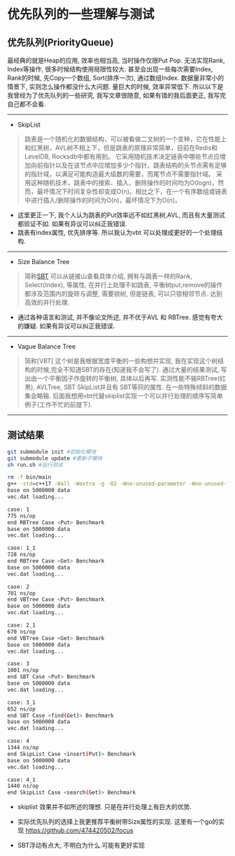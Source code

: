 # 优先队列的一些理解与测试

## 优先队列(PriorityQueue)

最经典的就是Heap的应用, 效率也相当高, 当时操作仅限Put Pop. 无法实现Rank, Index等操作, 很多时候结构使用局限性较大. 甚至会出现一些每次需要Index, Rank的时候, 先Copy一个数组, Sort(排序一次), 通过数组Index. 数据量非常小的情景下, 实则怎么操作都没什么大问题. 量巨大的时候, 效率异常低下. 所以以下是我曾经为了优先队列的一些研究, 我写文章很随意, 如果有错的我后面更正, 我写完自己都不会看.
  
---

* SkipList
  
> 跳表是一个随机化的数据结构，可以被看做二叉树的一个变种，它在性能上和红黑树，AVL树不相上下，但是跳表的原理非常简单，目前在Redis和LeveIDB, Rocksdb中都有用到。
它采用随机技术决定链表中哪些节点应增加向前指针以及在该节点中应增加多少个指针。跳表结构的头节点需有足够的指针域，以满足可能构造最大级数的需要，而尾节点不需要指针域。
采用这种随机技术，跳表中的搜索、插入、删除操作的时间均为O(logn)，然而，最坏情况下时间复杂性却变成O(n)。相比之下，在一个有序数组或链表中进行插入/删除操作的时间为O(n)，最坏情况下为O(n)。

* 这里更正一下, 我个人认为跳表的Put效率远不如红黑树,AVL, 而且有大量测试都验证不如. 如果有异议可以纠正我错误.
* 跳表有index属性, 优先排序等. 所以我认为vbt 可以处理成更好的一个处理结构.
  
---

* Size Balance Tree
  
> 简称[SBT](https://wenku.baidu.com/view/364afa42a8956bec0975e3b1.html) 可以从链接山查看具体介绍, 拥有与跳表一样的Rank, Select(Index), 等属性, 在并行上处理不如跳表, 平衡树put,remove的操作都涉及范围内的旋转与调整, 需要锁树, 但是链表, 可以只锁相邻节点. 达到高效的并行处理.

* 通过各种语言和测试, 并不像论文所述, 并不优于AVL 和 RBTree. 感觉有夸大的嫌疑. 如果有异议可以纠正我错误.

---

* Vague Balance Tree
  
> 简称[VBT] 这个树是我根据宽度平衡的一些构想并实现, 我在实现这个树结构的时候,完全不知道SBT的存在(知道我不会写了). 通过大量的结果测试, 写出由一个平衡因子作旋转的平衡树, 具体以后再写. 实测性能不输RBTree(红黑), AVLTree, SBT SkipList并且有 SBT等同的属性. 在一些特殊倾斜的数据集会略输. 后面我想用vbt代替skiplist实现一个可以并行处理的顺序写简单例子(工作不忙的前提下).

---

## 测试结果

``` bash
git submodule init #初始化模块
git submodule update #更新子模块
sh run.sh #运行测试
```

``` bash
rm -f bin/main
g++ -std=c++17 -Wall -Wextra -g -O2 -Wno-unused-parameter -Wno-unused-function -Wno-sign-compare -Wno-maybe-uninitialized -Iinclude -Llib src/sbt.h src/vbtree.h src/main.cpp -o bin/main 
base on 5000000 data
vec.dat loading...

case: 1
775 ns/op
end RBTree Case <Put> Benchmark
base on 5000000 data
vec.dat loading...

case: 1_1
728 ns/op
end RBTree Case <Get> Benchmark
base on 5000000 data
vec.dat loading...

case: 2
701 ns/op
end VBTree Case <Put> Benchmark
base on 5000000 data
vec.dat loading...

case: 2_1
670 ns/op
end VBTree Case <Get> Benchmark
base on 5000000 data
vec.dat loading...

case: 3
1001 ns/op
end SBT Case <Put> Benchmark
base on 5000000 data
vec.dat loading...

case: 3_1
652 ns/op
end SBT Case <find(Get)> Benchmark
base on 5000000 data
vec.dat loading...

case: 4
1344 ns/op
end SkipList Case <insert(Put)> Benchmark
base on 5000000 data
vec.dat loading...

case: 4_1
1440 ns/op
end SkipList Case <search(Get)> Benchmark
```

* skiplist 效果并不如所述的理想. 只是在并行处理上有巨大的优势.

* 实际优先队列的选择上我更推荐平衡树带Size属性的实现. 这里有一个go的实现 <https://github.com/474420502/focus>
  
* SBT浮动有点大, 不明白为什么.可能有更好实现
